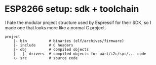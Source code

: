 # ESP8266 setup: sdk + toolchain

I hate the modular project structure used by Espressif for their SDK, so I made
one that looks more like a normal C project.

    project
        |- bin          # binaries (elf/archives/firmware)
        |- include      # C headers
        |- obj          # compiled objects
        |   |- drivers  # compiled objects for uart/i2c/spi/... code
        \- src          # source code
        
